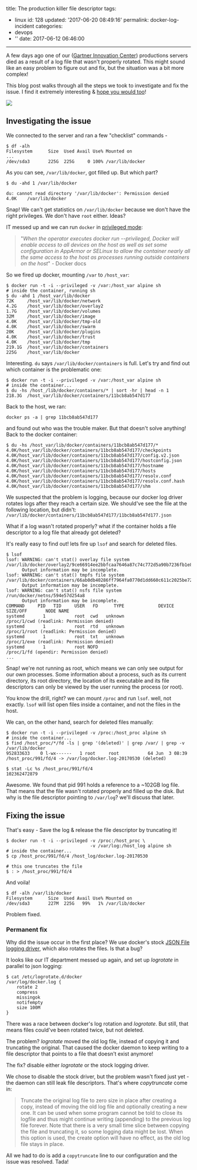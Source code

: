 title: The production killer file descriptor
tags:
  - linux
id: 128
updated: '2017-06-20 08:49:16'
permalink: docker-log-incident
categories:
  - devops
  - ''
date: 2017-06-12 06:46:00
---
A few days ago one of our ([Gartner Innovation Center](https://gici.co.il)) productions servers died as a result of a log file that wasn't properly rotated. This might sound like an easy problem to figure out and fix, but the situation was a bit more complex!

This blog post walks through all the steps we took to investigate and fix the issue. I find it extremely interesting & [hope you would too](/2017/06/13/docker-log-incident#investigating-the-issue)!

![](/images/2017/06/fixing_problems.png)

<!-- more -->

## Investigating the issue

We connected to the server and ran a few "checklist" commands - 
```console
$ df -alh
Filesystem      Size  Used Avail Use% Mounted on
...
/dev/sda3       225G  225G     0 100% /var/lib/docker
```

As you can see, `/var/lib/docker`, got filled up. But which part?
```console
$ du -ahd 1 /var/lib/docker

du: cannot read directory '/var/lib/docker': Permission denied
4.0K	/var/lib/docker
```

Snap! We can't get statistics on `/var/lib/docker` because we don't have the right privileges. We don't have `root` either. Ideas?

IT messed up and we can  run `docker` in [privileged mode](https://blog.docker.com/2013/09/docker-can-now-run-within-docker/):

>  "*When the operator executes docker run --privileged, Docker will enable access to all devices on the host as well as set some configuration in AppArmor or SELinux to allow the container nearly all the same access to the host as processes running outside containers on the host*" - Docker docs

So we fired up docker, mounting `/var` to `/host_var`:

```console
$ docker run -t -i --privileged -v /var:/host_var alpine sh
# inside the container, running sh
$ du -ahd 1 /host_var/lib/docker
72K     /host_var/lib/docker/network
4.2G    /host_var/lib/docker/overlay2
1.7G    /host_var/lib/docker/volumes
32M     /host_var/lib/docker/image
4.0K    /host_var/lib/docker/tmp-old
4.0K    /host_var/lib/docker/swarm
20K     /host_var/lib/docker/plugins
4.0K    /host_var/lib/docker/trust
4.0K    /host_var/lib/docker/tmp
219.1G  /host_var/lib/docker/containers
225G    /host_var/lib/docker
```

Interesting. `du` says `/var/lib/docker/containers` is full.
Let's try and find out which container is the problematic one:
```console
$ docker run -t -i --privileged -v /var:/host_var alpine sh
# inside the container...
$ du -hs /host_/lib/docker/containers/* | sort -hr | head -n 1
218.3G	/host_var/lib/docker/containers/11bcb8ab547d177
```

Back to the host, we ran:
```console
docker ps -a | grep 11bcb8ab547d177
```

and found out who was the trouble maker. But that doesn't solve anything!
Back to the docker container:
```console
$ du -hs /host_var/lib/docker/containers/11bcb8ab547d177/*
4.0K/host_var/lib/docker/containers/11bcb8ab547d177/checkpoints
4.0K/host_var/lib/docker/containers/11bcb8ab547d177/config.v2.json
4.0K/host_var/lib/docker/containers/11bcb8ab547d177/hostconfig.json
4.0K/host_var/lib/docker/containers/11bcb8ab547d177/hostname
4.0K/host_var/lib/docker/containers/11bcb8ab547d177/hosts
4.0K/host_var/lib/docker/containers/11bcb8ab547d177/resolv.conf
4.0K/host_var/lib/docker/containers/11bcb8ab547d177/resolv.conf.hash
4.0K/host_var/lib/docker/containers/11bcb8ab547d177/shm
```

We suspected that the problem is logging, because our docker log driver rotates logs after they reach a certain size. We should've see the file at the following location, but didn't:
`/var/lib/docker/containers/11bcb8ab547d177/11bcb8ab547d177.json`

What if a log wasn't rotated properly? what if the container holds a file descriptor to a log file that already got deleted?

It's really easy to find out! lets fire up `lsof` and search for deleted files.
```console
$ lsof
lsof: WARNING: can't stat() overlay file system /var/lib/docker/overlay2/9ce66914ee2bbfcaa7646a87c74c772d5a90b7236fb1e84cfcc4a410e544afa4/merged
      Output information may be incomplete.
lsof: WARNING: can't stat() tmpfs file system /var/lib/docker/containers/66ab0db40286ff7964fa0770d1dd660c611c2025be72067dea5d8982d73ec071/shm
      Output information may be incomplete.
lsof: WARNING: can't stat() nsfs file system /run/docker/netns/594e57d254a8
      Output information may be incomplete.
COMMAND     PID   TID     USER   FD      TYPE             DEVICE  SIZE/OFF       NODE NAME
systemd       1           root  cwd   unknown                                         /proc/1/cwd (readlink: Permission denied)
systemd       1           root  rtd   unknown                                         /proc/1/root (readlink: Permission denied)
systemd       1           root  txt   unknown                                         /proc/1/exe (readlink: Permission denied)
systemd       1           root NOFD                                                   /proc/1/fd (opendir: Permission denied)
...
```

Snap! we're not running as root, which means we can only see output for our own processes. Some information about a process, such as its current directory, its root directory, the location of its executable and its file descriptors can only be viewed by the user running the process (or root).


You know the drill, right? we can mount `/proc` and run `lsof`. well, not exactly.
`lsof` will list open files inside a container, and not the files in the host.

We can, on the other hand, search for deleted files manually:

```console
$ docker run -t -i --privileged -v /proc:/host_proc alpine sh
# inside the container...
$ find /host_proc/*/fd -ls | grep '(deleted)' | grep /var/ | grep -v /var/lib/docker
952833633    0 l-wx------   1 root     root           64 Jun  3 08:39 /host_proc/991/fd/4 -> /var/log/docker.log-20170530 (deleted)

$ stat -Lc %s /host_proc/991/fd/4
102362472879
```

Awesome. We found that pid 991 holds a reference to a ~102GB log file. That means that the file wasn't rotated properly and filled up the disk. But why is the file descriptor pointing to `/var/log`? we'll discuss that later.

## Fixing the issue

That's easy - Save the log & release the file descriptor by truncating it!

```console
$ docker run -t -i --privileged -v /proc:/host_proc \
                                -v /var/log:/host_log alpine sh
# inside the container...
$ cp /host_proc/991/fd/4 /host_log/docker.log-20170530

# this one truncates the file
$ : > /host_proc/991/fd/4
```

And voila!

```console
$ df -alh /var/lib/docker
Filesystem      Size  Used Avail Use% Mounted on
/dev/sda3       227M  225G   99%   1% /var/lib/docker
```
Problem fixed. 

### Permanent fix

Why did the issue occur in the first place? We use docker's stock [JSON File logging driver](https://docs.docker.com/engine/admin/logging/json-file), which also rotates the files. Is that a bug?

It looks like our IT department messed up again, and set up *logrotate* in parallel to json logging:

```
$ cat /etc/logrotate.d/docker
/var/log/docker.log {
    rotate 2
    compress
    missingok
    notifempty
    size 100M
}
```

There was a race between docker's log rotation and *logrotate*. But still, that means files could've been rotated twice, but not deleted.

The problem? *logrotate* moved the old log file, instead of copying it and truncating the original. That caused the docker daemon to keep writing to a file descriptor that points to a file that doesn't exist anymore!

The fix? disable either *logrotate* or the stock logging driver.

We chose to disable the stock driver, but the problem wasn't fixed just yet - the daemon can still leak file descriptors. That's where *copytruncate* come in:

> Truncate the original log file to zero size in place after creating a copy, instead of moving the old log file and optionally creating a new one. It can be used when some program cannot be told to close its logfile and thus might continue writing (appending) to the previous log file forever. Note that there is a very small time slice between copying the file and truncating it, so some logging data might be lost. When this option is used, the create option will have no effect, as the old log file stays in place.

All we had to do is add a `copytruncate` line to our configuration and the issue was resolved. Tada!